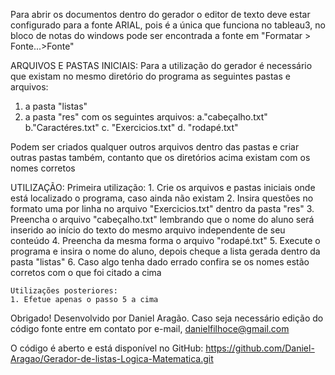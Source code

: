 Para abrir os documentos dentro do gerador o editor de texto deve estar configurado para a fonte ARIAL, pois é a única que funciona no tableau3, no bloco de notas do windows pode ser encontrada a fonte em "Formatar > Fonte...>Fonte"

ARQUIVOS E PASTAS INICIAIS:
Para a utilização do gerador é necessário que existam no mesmo diretório do programa as seguintes pastas e arquivos:
1. a pasta "listas"
2. a pasta "res" com os seguintes arquivos:
	a."cabeçalho.txt"
	b."Caractéres.txt"
	c. "Exercicios.txt"
	d. "rodapé.txt"

Podem ser criados qualquer outros arquivos dentro das pastas e criar outras pastas também, contanto que os diretórios acima existam com os nomes corretos

UTILIZAÇÃO:
	Primeira utilização:
	1. Crie os arquivos e pastas iniciais onde está localizado o programa, caso ainda não existam
	2. Insira questões no formato uma por linha no arquivo "Exercicios.txt" dentro da pasta "res"
	3. Preencha o arquivo "cabeçalho.txt" lembrando que o nome do aluno será inserido ao início do texto do mesmo arquivo independente de seu conteúdo
	4. Preencha da mesma forma o arquivo "rodapé.txt"
	5. Execute o programa e insira o nome do aluno, depois cheque a lista gerada dentro da pasta "listas"
	6. Caso algo tenha dado errado confira se os nomes estão corretos com o que foi citado a cima

	Utilizações posteriores:
	1. Efetue apenas o passo 5 a cima

Obrigado!
Desenvolvido por Daniel Aragão.
Caso seja necessário edição do código fonte entre em contato por e-mail, danielfilhoce@gmail.com

O código é aberto e está disponível no GitHub: 
https://github.com/Daniel-Aragao/Gerador-de-listas-Logica-Matematica.git
